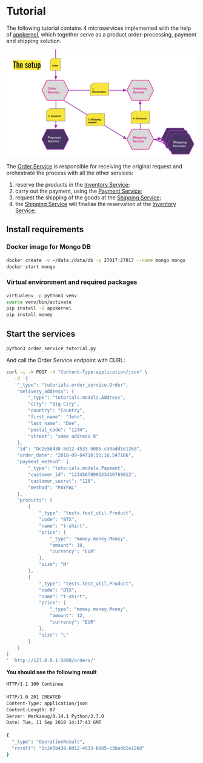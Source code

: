 # Tutorial

The following tutorial contains 4 microservices implemented with the help of
[appkernel](https://github.com/accelero-cloud/appkernel), which together serve as a product order-processing, 
payment and shipping solution.
  

![microservices](./doc/assets/tutorial.png)

The [Order Service](./orderservice/order_service.py) is responsible for receiving the original request and orchestrate 
the process with all the other services:
1. reserve the products in the [Inventory Service](./orderservice/inventory_service.py);
2. carry out the payment, using the [Payment Service](./orderservice/payment_service.py);
3. request the shipping of the goods at the [Shipping Service](./orderservice/shipping_service.py);
4. the [Shipping Service](./orderservice/shipping_service.py) will finalise the reservation at the [Inventory Service](./orderservice/inventory_service.py);

## Install requirements

### Docker image for Mongo DB
```bash
docker create -v ~/data:/data/db -p 27017:27017 --name mongo mongo
docker start mongo
```

### Virtual environment and required packages
```bash
virtualenv -p python3 venv
source venv/bin/activate
pip install -U appkernel
pip install money
```

## Start the services
```bash
python3 order_service_tutorial.py
```

And call the Order Service endpoint with CURL:
```bash
curl -i -X POST -H "Content-Type:application/json" \
   -d '{
    "_type": "tutorials.order_service.Order",
    "delivery_address": {
        "_type": "tutorials.models.Address",
        "city": "Big City",
        "country": "Country",
        "first_name": "John",
        "last_name": "Doe",
        "postal_code": "1234",
        "street": "some address 8"
    },
    "id": "Oc2e5b438-8d12-4533-b085-c38add1e126d",
    "order_date": "2018-09-04T18:51:18.547186",
    "payment_method": {
        "_type": "tutorials.models.Payment",
        "customer_id": "1234567890123456789012",
        "customer_secret": "120",
        "method": "PAYPAL"
    },
    "products": [
        {
            "_type": "tests.test_util.Product",
            "code": "BTX",
            "name": "t-shirt",
            "price": {
                "_type": "money.money.Money",
                "amount": 10,
                "currency": "EUR"
            },
            "size": "M"
        },
        {
            "_type": "tests.test_util.Product",
            "code": "BTX",
            "name": "t-shirt",
            "price": {
                "_type": "money.money.Money",
                "amount": 12,
                "currency": "EUR"
            },
            "size": "L"
        }
    ]
}
' 'http://127.0.0.1:5000/orders/'
```
**You should see the following result**
```bash
HTTP/1.1 100 Continue

HTTP/1.0 201 CREATED
Content-Type: application/json
Content-Length: 87
Server: Werkzeug/0.14.1 Python/3.7.0
Date: Tue, 11 Sep 2018 14:17:43 GMT

{
  "_type": "OperationResult",
  "result": "Oc2e5b438-8d12-4533-b085-c38add1e126d"
}
```